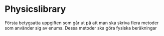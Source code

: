# Physicslibrary

Första betygsatta uppgiften som går ut på att man ska skriva flera metoder som använder sig av enums. Dessa metoder ska göra fysiska beräkningar
